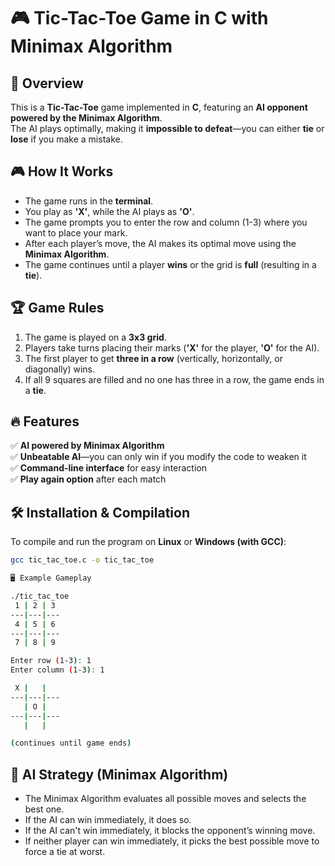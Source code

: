 # 🎮 Tic-Tac-Toe Game in C with Minimax Algorithm  

## 📌 Overview  
This is a **Tic-Tac-Toe** game implemented in **C**, featuring an **AI opponent powered by the Minimax Algorithm**.  
The AI plays optimally, making it **impossible to defeat**—you can either **tie** or **lose** if you make a mistake.  

## 🎮 How It Works  
- The game runs in the **terminal**.  
- You play as **'X'**, while the AI plays as **'O'**.  
- The game prompts you to enter the row and column (1-3) where you want to place your mark.  
- After each player’s move, the AI makes its optimal move using the **Minimax Algorithm**.  
- The game continues until a player **wins** or the grid is **full** (resulting in a **tie**).  

## 🏆 Game Rules  
1. The game is played on a **3x3 grid**.  
2. Players take turns placing their marks (**'X'** for the player, **'O'** for the AI).  
3. The first player to get **three in a row** (vertically, horizontally, or diagonally) wins.  
4. If all 9 squares are filled and no one has three in a row, the game ends in a **tie**.  

## 🔥 Features  
✅ **AI powered by Minimax Algorithm**  
✅ **Unbeatable AI**—you can only win if you modify the code to weaken it  
✅ **Command-line interface** for easy interaction  
✅ **Play again option** after each match  

## 🛠️ Installation & Compilation  
To compile and run the program on **Linux** or **Windows (with GCC)**:  

```sh
gcc tic_tac_toe.c -o tic_tac_toe

🖥️ Example Gameplay

./tic_tac_toe
 1 | 2 | 3
---|---|---
 4 | 5 | 6
---|---|---
 7 | 8 | 9

Enter row (1-3): 1  
Enter column (1-3): 1  

 X |   |   
---|---|---
   | O |   
---|---|---
   |   |   

(continues until game ends)
```

## 🤖 AI Strategy (Minimax Algorithm)
- The Minimax Algorithm evaluates all possible moves and selects the best one.
- If the AI can win immediately, it does so.
- If the AI can't win immediately, it blocks the opponent’s winning move.
- If neither player can win immediately, it picks the best possible move to force a tie at worst.
